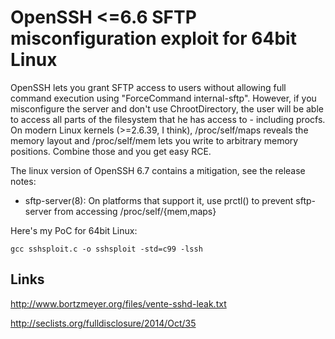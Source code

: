# OpenSSH <=6.6 SFTP misconfiguration exploit for 64bit Linux

OpenSSH lets you grant SFTP access to users without allowing full command
execution using "ForceCommand internal-sftp". However, if you misconfigure
the server and don't use ChrootDirectory, the user will be able to access
all parts of the filesystem that he has access to - including procfs. On
modern Linux kernels (>=2.6.39, I think), /proc/self/maps reveals the
memory layout and /proc/self/mem lets you write to arbitrary memory
positions. Combine those and you get easy RCE.

The linux version of OpenSSH 6.7 contains a mitigation, see the release notes:

 * sftp-server(8): On platforms that support it, use prctl() to
   prevent sftp-server from accessing /proc/self/{mem,maps}

Here's my PoC for 64bit Linux:


```
gcc sshsploit.c -o sshsploit -std=c99 -lssh
```

## Links

http://www.bortzmeyer.org/files/vente-sshd-leak.txt

http://seclists.org/fulldisclosure/2014/Oct/35